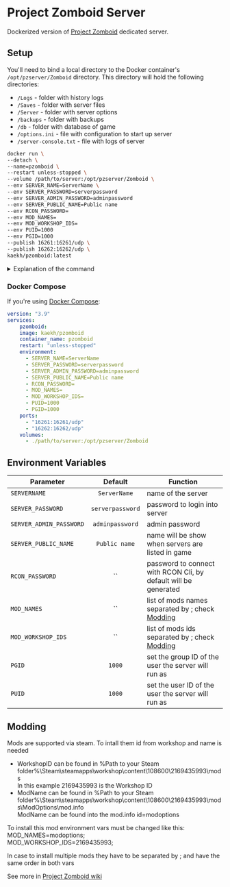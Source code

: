 # Project Zomboid Server

Dockerized version of [Project Zomboid](https://store.steampowered.com/app/108600/Project_Zomboid/) dedicated server.

## Setup

You'll need to bind a local directory to the Docker container's `/opt/pzserver/Zomboid` directory. This directory will hold the following directories:

-   `/Logs` - folder with history logs
-   `/Saves` - folder with server files
-   `/Server` - folder with server options
-   `/backups` - folder with backups
-   `/db` - folder with database of game
-   `/options.ini` - file with configuration to start up server
-   `/server-console.txt` - file with logs of server


```bash
docker run \
--detach \
--name=pzomboid \
--restart unless-stopped \
--volume /path/to/server:/opt/pzserver/Zomboid \
--env SERVER_NAME=ServerName \
--env SERVER_PASSWORD=serverpassword
--env SERVER_ADMIN_PASSWORD=adminpassword
--env SERVER_PUBLIC_NAME=Public name
--env RCON_PASSWORD=
--env MOD_NAMES=
--env MOD_WORKSHOP_IDS=
--env PUID=1000
--env PGID=1000
--publish 16261:16261/udp \
--publish 16262:16262/udp \
kaekh/pzomboid:latest
```

<details> 
<summary>Explanation of the command</summary>

* `--detach` -> Starts the container detached from your terminal<br> 
* `--name` -> Gives the container a unique name
* `--restart unless-stopped` -> Automatically restarts the container unless the container was manually stopped
* `--volume` -> Binds the Project Zomboid server folder to the folder you specified
Allows you to easily access your server files
* For the environment (`--env`) variables please see [here](https://github.com/Kaekh/pzomboid#environment-variables)
* `--publish` -> Specifies the ports that the container exposes<br> 
</details>

### Docker Compose

If you're using [Docker Compose](https://docs.docker.com/compose/):

```yaml
version: "3.9"
services:
    pzomboid:
    image: kaekh/pzomboid
    container_name: pzomboid
    restart: "unless-stopped"
    environment:
      - SERVER_NAME=ServerName
      - SERVER_PASSWORD=serverpassword
      - SERVER_ADMIN_PASSWORD=adminpassword
      - SERVER_PUBLIC_NAME=Public name
      - RCON_PASSWORD=
      - MOD_NAMES=
      - MOD_WORKSHOP_IDS=
      - PUID=1000
      - PGID=1000
    ports:
      - "16261:16261/udp"
      - "16262:16262/udp"
    volumes:
      - ./path/to/server:/opt/pzserver/Zomboid
```

## Environment Variables

| Parameter               | Default          | Function                                                        |
|-------------------------|:----------------:|-----------------------------------------------------------------|
| `SERVERNAME`            |   `ServerName`   | name of the server                                              |
| `SERVER_PASSWORD`       | `serverpassword` | password to login into server                                   |
| `SERVER_ADMIN_PASSWORD` | `adminpassword`  | admin password                                                  |
| `SERVER_PUBLIC_NAME`    |  `Public name`   | name will be show when servers are listed in game               |
| `RCON_PASSWORD`         |        ``        | password to connect with RCON Cli, by default will be generated |
| `MOD_NAMES`             |        ``        | list of mods names separated by ; check [Modding](https://github.com/Kaekh/pzomboid#modding)   |
| `MOD_WORKSHOP_IDS`      |        ``        | list of mods ids separated by ; check [Modding](https://github.com/Kaekh/pzomboid#modding)     |
| `PGID`                  |      `1000`      | set the group ID of the user the server will run as             |
| `PUID`                  |      `1000`      | set the user ID of the user the server will run as              |


## Modding

Mods are supported via steam. To intall them id from workshop and name is needed

-   WorkshopID can be found in %Path to your Steam folder%\Steam\steamapps\workshop\content\108600\2169435993\mods<br>
     In this example 2169435993 is the Workshop ID
-   ModName can be found in %Path to your Steam folder%\Steam\steamapps\workshop\content\108600\2169435993\mods\ModOptions\mod.info<br>
     ModName can be found into the mod.info id=modoptions

To install this mod environment vars must be changed like this:<br>
MOD_NAMES=modoptions;<br>
MOD_WORKSHOP_IDS=2169435993;<br>

In case to install multiple mods they have to be separated by ; and have the same order in both vars


See more in [Project Zomboid wiki](https://pzwiki.net/wiki/Installing_mods)
